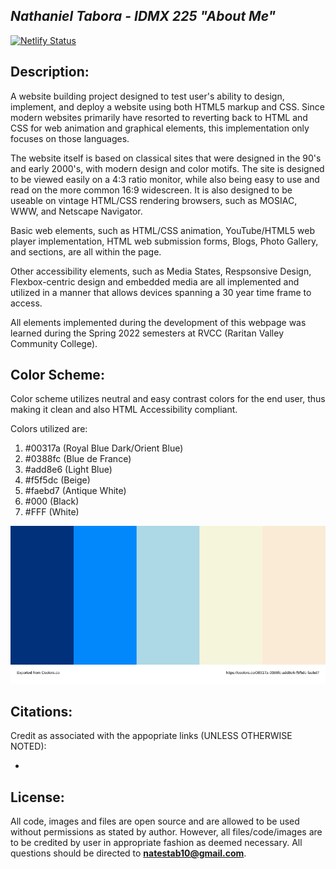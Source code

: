 _Nathaniel Tabora - IDMX 225 "About Me"_ 
---

[![Netlify Status](https://api.netlify.com/api/v1/badges/03cb3ca0-0607-46c6-9e53-a809106e18d6/deploy-status)](https://app.netlify.com/sites/about-me-ntabora/deploys)

**Description**:
---

A website building project designed to test user's ability to design, implement, and deploy a website using both HTML5 markup and CSS. Since modern websites primarily have resorted to reverting back to HTML and CSS for web animation and graphical elements, this implementation only focuses on those languages. 

The website itself is based on classical sites that were designed in the 90's and early 2000's, with modern design and color motifs. The site is designed to be viewed easily on a 4:3 ratio monitor, while also being easy to use and read on the more common 16:9 widescreen. It is also designed to be useable on vintage HTML/CSS rendering browsers, such as MOSIAC, WWW, and Netscape Navigator.

Basic web elements, such as HTML/CSS animation, YouTube/HTML5 web player implementation, HTML web submission forms, Blogs, Photo Gallery, and sections, are all within the page. 

Other accessibility elements, such as Media States, Respsonsive Design, Flexbox-centric design and embedded media are all implemented and utilized in a manner that allows devices spanning a 30 year time frame to access.

All elements implemented during the development of this webpage was learned during the Spring 2022 semesters at RVCC (Raritan Valley Community College).

**Color Scheme**:
---

Color scheme utilizes neutral and easy contrast colors for the end user, thus making it clean and also HTML Accessibility compliant. 

Colors utilized are:

1. #00317a (Royal Blue Dark/Orient Blue)
3. #0388fc (Blue de France)
4. #add8e6 (Light Blue)
5. #f5f5dc (Beige) 
6. #faebd7 (Antique White)
7. #000 (Black)
8. #FFF (White)

![Color Palette](img/palette.svg)

**Citations**:
---
Credit as associated with the appopriate links (UNLESS OTHERWISE NOTED):

* 

**License**:
---
All code, images and files are open source and are allowed to be used without permissions as stated by author. However, all files/code/images are to be credited by user in appropriate fashion as deemed necessary. All questions should be directed to **natestab10@gmail.com**. 
